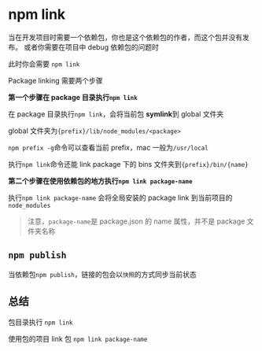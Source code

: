 # npm link

当在开发项目时需要一个依赖包，你也是这个依赖包的作者，而这个包并没有发布。
或者你需要在项目中 debug 依赖包的问题时

此时你会需要 `npm link`

Package linking 需要两个步骤

**第一个步骤在 package 目录执行`npm link`**

在 package 目录执行`npm link`，会将当前包 **symlink**到 global 文件夹

global 文件夹为`{prefix}/lib/node_modules/<package>`

`npm prefix -g`命令可以查看当前 prefix，mac 一般为`/usr/local`

执行`npm link`命令还能 link package 下的 bins 文件夹到`{prefix}/bin/{name}`

**第二个步骤在使用依赖包的地方执行`npm link package-name`**

执行`npm link package-name` 会将全局安装的 package link 到当前项目的`node_modules`

> 注意，`package-name`是 package.json 的 name 属性，并不是 package 文件夹名称

## `npm publish`

当依赖包`npm publish`，链接的包会以`快照`的方式同步当前状态

## 总结

包目录执行 `npm link`

使用包的项目 link 包 `npm link package-name`
